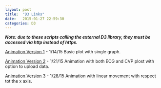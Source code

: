 ```yaml
---
layout: post
title:  "D3 Links"
date:   2015-01-27 22:59:30
categories: D3
---
```

***Note: due to these scripts calling the external D3 library, they must be accessed via http instead of https.***

[Animation Version 1][animation_v1] - 1/14/15 Basic plot with single graph.

[Animation Version 2][animation_v2] - 1/21/15 Animation with both ECG and CVP plost with option to upload data.

[Animation Version 3][animation_v3] - 1/28/15 Animation with linear movement with respect tot the x axis.

[animation_v1]: 	https://ndcornelius.github.io/assets/d3/animation_v1.html
[animation_v2]:	https://ndcornelius.github.io/assets/d3/animation_v2.html
[animation_v3]:	https://ndcornelius.github.io/assets/d3/animation_v3.html